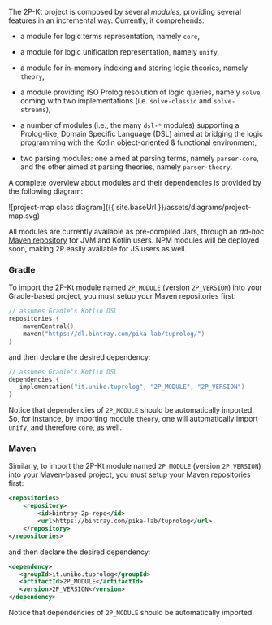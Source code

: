 ---
---

The 2P-Kt project is composed by several *modules*, providing several features in an incremental way.
Currently, it comprehends:

* a module for logic terms representation, namely `core`,

* a module for logic unification representation, namely `unify`,

* a module for in-memory indexing and storing logic theories, namely `theory`,

* a module providing ISO Prolog resolution of logic queries, namely `solve`, coming with two implementations 
(i.e. `solve-classic` and `solve-streams`),
    
* a number of modules (i.e., the many `dsl-*` modules) supporting a Prolog-like, Domain Specific Language (DSL) 
aimed at bridging the logic programming with the Kotlin object-oriented & functional environment,

* two parsing modules: one aimed at parsing terms, namely `parser-core`, and the other aimed at parsing theories, 
namely `parser-theory`.

A complete overview about modules and their dependencies is provided by the following diagram: 

<!--div style="width: 100%; overflow: auto; background-color:LightGray" -->
![project-map class diagram]({{ site.baseUrl }}/assets/diagrams/project-map.svg)
<!--div-->

All modules are currently available as pre-compiled Jars, through an _ad-hoc_ [Maven repository](https://bintray.com/pika-lab/tuprolog) 
for JVM and Kotlin users. 
NPM modules will be deployed soon, making 2P easily available for JS users as well.

### Gradle

To import the 2P-Kt module named `2P_MODULE` (version `2P_VERSION`) into your Gradle-based project, you must 
setup your Maven repositories first:
```kotlin
// assumes Gradle's Kotlin DSL
repositories {
    mavenCentral()
    maven("https://dl.bintray.com/pika-lab/tuprolog/")
}
``` 
and then declare the desired dependency:
 ```kotlin
// assumes Gradle's Kotlin DSL
dependencies {
    implementation("it.unibo.tuprolog", "2P_MODULE", "2P_VERSION")
}
 ``` 
Notice that dependencies of `2P_MODULE` should be automatically imported. 
So, for instance, by importing module `theory`, one will automatically import `unify`, and therefore `core`, as well.

### Maven

Similarly, to import the 2P-Kt module named `2P_MODULE` (version `2P_VERSION`) into your Maven-based project, 
you must setup your Maven repositories first:
```xml
<repositories>
    <repository>
        <id>bintray-2p-repo</id>
        <url>https://bintray.com/pika-lab/tuprolog</url>
    </repository>
</repositories>
``` 
and then declare the desired dependency:
 ```xml
<dependency>
    <groupId>it.unibo.tuprolog</groupId>
    <artifactId>2P_MODULE</artifactId>
    <version>2P_VERSION</version>
</dependency>
 ``` 
Notice that dependencies of `2P_MODULE` should be automatically imported. 